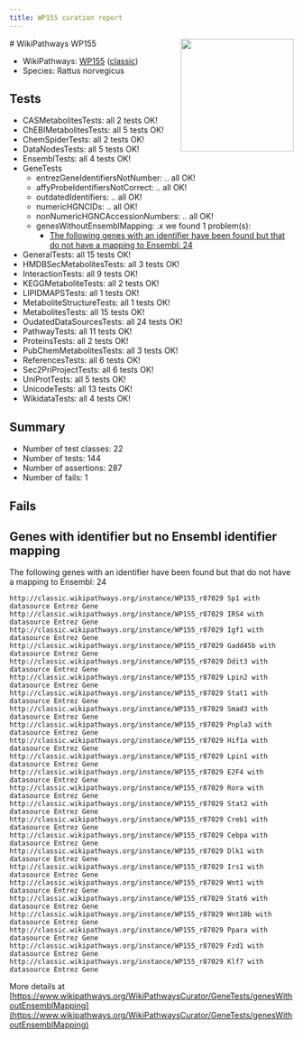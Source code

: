 ```yaml
---
title: WP155 curation report
---
```


<img style="float: right; width: 200px" src="https://upload.wikimedia.org/wikipedia/commons/thumb/8/83/Wplogo_with_text_500.png/640px-Wplogo_with_text_500.png" />
# WikiPathways WP155

* WikiPathways: [WP155](https://wikipathways.org/pathways/WP155) ([classic](https://classic.wikipathways.org/instance/WP155))
* Species: Rattus norvegicus
## Tests
* CASMetabolitesTests: all 2 tests OK!
* ChEBIMetabolitesTests: all 5 tests OK!
* ChemSpiderTests: all 2 tests OK!
* DataNodesTests: all 5 tests OK!
* EnsemblTests: all 4 tests OK!
* GeneTests
    * entrezGeneIdentifiersNotNumber: .. all OK!
    * affyProbeIdentifiersNotCorrect: .. all OK!
    * outdatedIdentifiers: .. all OK!
    * numericHGNCIDs: .. all OK!
    * nonNumericHGNCAccessionNumbers: .. all OK!
    * genesWithoutEnsemblMapping: .x we found 1 problem(s):
        * [The following genes with an identifier have been found but that do not have a mapping to Ensembl: 24](#c4e54330)
* GeneralTests: all 15 tests OK!
* HMDBSecMetabolitesTests: all 3 tests OK!
* InteractionTests: all 9 tests OK!
* KEGGMetaboliteTests: all 2 tests OK!
* LIPIDMAPSTests: all 1 tests OK!
* MetaboliteStructureTests: all 1 tests OK!
* MetabolitesTests: all 15 tests OK!
* OudatedDataSourcesTests: all 24 tests OK!
* PathwayTests: all 11 tests OK!
* ProteinsTests: all 2 tests OK!
* PubChemMetabolitesTests: all 3 tests OK!
* ReferencesTests: all 6 tests OK!
* Sec2PriProjectTests: all 6 tests OK!
* UniProtTests: all 5 tests OK!
* UnicodeTests: all 13 tests OK!
* WikidataTests: all 4 tests OK!


## Summary

* Number of test classes: 22
* Number of tests: 144
* Number of assertions: 287
* Number of fails: 1

## Fails

<a name="c4e54330" />

## Genes with identifier but no Ensembl identifier mapping

The following genes with an identifier have been found but that do not have a mapping to Ensembl: 24
```
http://classic.wikipathways.org/instance/WP155_r87029 Sp1 with datasource Entrez Gene
http://classic.wikipathways.org/instance/WP155_r87029 IRS4 with datasource Entrez Gene
http://classic.wikipathways.org/instance/WP155_r87029 Igf1 with datasource Entrez Gene
http://classic.wikipathways.org/instance/WP155_r87029 Gadd45b with datasource Entrez Gene
http://classic.wikipathways.org/instance/WP155_r87029 Ddit3 with datasource Entrez Gene
http://classic.wikipathways.org/instance/WP155_r87029 Lpin2 with datasource Entrez Gene
http://classic.wikipathways.org/instance/WP155_r87029 Stat1 with datasource Entrez Gene
http://classic.wikipathways.org/instance/WP155_r87029 Smad3 with datasource Entrez Gene
http://classic.wikipathways.org/instance/WP155_r87029 Pnpla3 with datasource Entrez Gene
http://classic.wikipathways.org/instance/WP155_r87029 Hif1a with datasource Entrez Gene
http://classic.wikipathways.org/instance/WP155_r87029 Lpin1 with datasource Entrez Gene
http://classic.wikipathways.org/instance/WP155_r87029 E2F4 with datasource Entrez Gene
http://classic.wikipathways.org/instance/WP155_r87029 Rora with datasource Entrez Gene
http://classic.wikipathways.org/instance/WP155_r87029 Stat2 with datasource Entrez Gene
http://classic.wikipathways.org/instance/WP155_r87029 Creb1 with datasource Entrez Gene
http://classic.wikipathways.org/instance/WP155_r87029 Cebpa with datasource Entrez Gene
http://classic.wikipathways.org/instance/WP155_r87029 Dlk1 with datasource Entrez Gene
http://classic.wikipathways.org/instance/WP155_r87029 Irs1 with datasource Entrez Gene
http://classic.wikipathways.org/instance/WP155_r87029 Wnt1 with datasource Entrez Gene
http://classic.wikipathways.org/instance/WP155_r87029 Stat6 with datasource Entrez Gene
http://classic.wikipathways.org/instance/WP155_r87029 Wnt10b with datasource Entrez Gene
http://classic.wikipathways.org/instance/WP155_r87029 Ppara with datasource Entrez Gene
http://classic.wikipathways.org/instance/WP155_r87029 Fzd1 with datasource Entrez Gene
http://classic.wikipathways.org/instance/WP155_r87029 Klf7 with datasource Entrez Gene
```

More details at [https://www.wikipathways.org/WikiPathwaysCurator/GeneTests/genesWithoutEnsemblMapping](https://www.wikipathways.org/WikiPathwaysCurator/GeneTests/genesWithoutEnsemblMapping)

